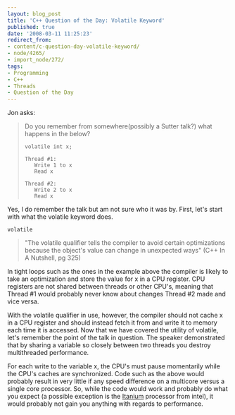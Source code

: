 ```yaml
---
layout: blog_post
title: 'C++ Question of the Day: Volatile Keyword'
published: true
date: '2008-03-11 11:25:23'
redirect_from:
- content/c-question-day-volatile-keyword/
- node/4265/
- import_node/272/
tags:
- Programming
- C++
- Threads
- Question of the Day
---
```


Jon asks:

> Do you remember from somewhere(possibly a Sutter talk?) what happens in the below?
>
>     volatile int x;
>
>     Thread #1:
>        Write 1 to x
>        Read x
>
>     Thread #2:
>        Write 2 to x
>        Read x

Yes, I do remember the talk but am not sure who it was by. First, let's start with what the volatile keyword does.

`volatile`
> "The volatile qualifier tells the compiler to avoid certain optimizations because the object's value can change in unexpected ways" (C++ In A Nutshell, pg 325)

In tight loops such as the ones in the example above the compiler is likely to take an optimization and store the value for x in a CPU register. CPU registers are not shared between threads or other CPU's, meaning that Thread \#1 would probably never know about changes Thread \#2 made and vice versa. 

With the volatile qualifier in use, however, the compiler should not cache x in a CPU register and should instead fetch it from and write it to memory each time it is accessed. Now that we have covered the utility of volatile, let's remember the point of the talk in question. The speaker demonstrated that by sharing a variable so closely between two threads you destroy multithreaded performance. 

For each write to the variable x, the CPU's must pause momentarily while the CPU's caches are synchronized. Code such as the above would probably result in very little if any speed difference on a multicore versus a single core processor. So, while the code would work and probably do what you expect (a possible exception is the [Itanium](http://softwarecommunity.intel.com/articles/eng/2596.htm) processor from intel), it would probably not gain you anything with regards to performance.
